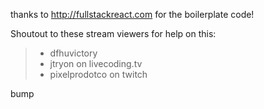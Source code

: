 thanks to http://fullstackreact.com for the boilerplate code!

Shoutout to these stream viewers for help on this:
> - dfhuvictory
> - jtryon on livecoding.tv
> - pixelprodotco on twitch

bump
